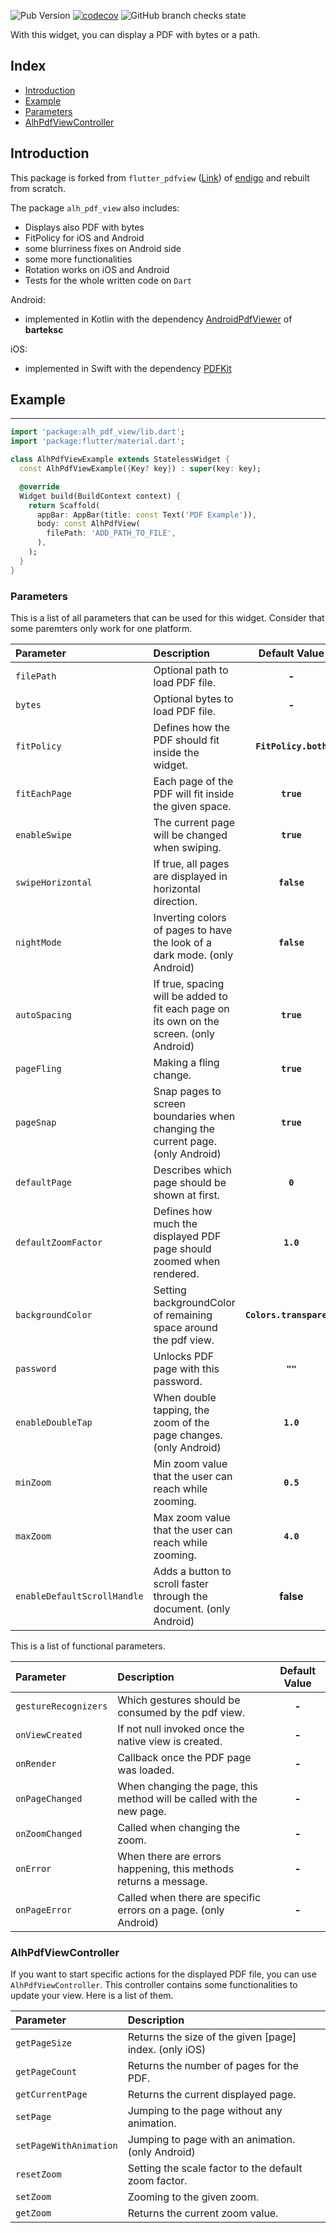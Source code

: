 ![Pub Version](https://img.shields.io/pub/v/alh_pdf_view?color=%23397ab6&style=flat-square)
[![codecov](https://codecov.io/gh/alhappler/alh_pdf_view/branch/master/graph/badge.svg?token=D63TLGD5SP)](https://codecov.io/gh/alhappler/alh_pdf_view)
![GitHub branch checks state](https://img.shields.io/github/checks-status/alhappler/alh_pdf_view/master?style=flat-square)

With this widget, you can display a PDF with bytes or a path.

## Index
- [Introduction](#introduction)
- [Example](#example)
- [Parameters](#parameters)
- [AlhPdfViewController](#alh-pdf-view-controller)

## Introduction
This package is forked from `flutter_pdfview` ([Link](https://pub.dev/packages/flutter_pdfview)) 
of [endigo](https://github.com/endigo) and rebuilt from scratch.

The package `alh_pdf_view` also includes:
- Displays also PDF with bytes
- FitPolicy for iOS and Android
- some blurriness fixes on Android side
- some more functionalities
- Rotation works on iOS and Android
- Tests for the whole written code on `Dart`

Android:
- implemented in Kotlin with the dependency [AndroidPdfViewer](https://github.com/barteksc/AndroidPdfViewer) of **barteksc**

iOS:
- implemented in Swift with the dependency [PDFKit](https://developer.apple.com/documentation/pdfkit)

## Example
___
```dart
import 'package:alh_pdf_view/lib.dart';
import 'package:flutter/material.dart';

class AlhPdfViewExample extends StatelessWidget {
  const AlhPdfViewExample({Key? key}) : super(key: key);

  @override
  Widget build(BuildContext context) {
    return Scaffold(
      appBar: AppBar(title: const Text('PDF Example')),
      body: const AlhPdfView(
        filePath: 'ADD_PATH_TO_FILE',
      ),
    );
  }
}
```

### Parameters
This is a list of all parameters that can be used for this widget. Consider that some paremters only work for one platform.

| **Parameter**       | **Description**                                                                          |    **Default Value**     |
|:--------------------|:-----------------------------------------------------------------------------------------|:------------------------:|
| `filePath`          | Optional path to load PDF file.                                                          |          **-**           |
| `bytes`             | Optional bytes to load PDF file.                                                         |          **-**           |
| `fitPolicy`         | Defines how the PDF should fit inside the widget.                                        |   **`FitPolicy.both`**   |
| `fitEachPage`       | Each page of the PDF will fit inside the given space.                                    |        **`true`**        |
| `enableSwipe`       | The current page will be changed when swiping.                                           |        **`true`**        |
| `swipeHorizontal`   | If true, all pages are displayed in horizontal direction.                                |       **`false`**        |
| `nightMode`         | Inverting colors of pages to have the look of a dark mode. (only Android)                |       **`false`**        |
| `autoSpacing`       | If true, spacing will be added to fit each page on its own on the screen. (only Android) |        **`true`**        |
| `pageFling`         | Making a fling change.                                                                   |        **`true`**        |
| `pageSnap`          | Snap pages to screen boundaries when changing the current page. (only Android)           |        **`true`**        |
| `defaultPage`       | Describes which page should be shown at first.                                           |         **`0`**          |
| `defaultZoomFactor` | Defines how much the displayed PDF page should zoomed when rendered.                     |        **`1.0`**         |
| `backgroundColor`   | Setting backgroundColor of remaining space around the pdf view.                          | **`Colors.transparent`** |
| `password`          | Unlocks PDF page with this password.                                                     |         **`""`**         |
| `enableDoubleTap`   | When double tapping, the zoom of the page changes. (only Android)                        |        **`1.0`**         |
| `minZoom`           | Min zoom value that the user can reach while zooming.                                    |        **`0.5`**         |
| `maxZoom`           | Max zoom value that the user can reach while zooming.                                    |        **`4.0`**         |
| `enableDefaultScrollHandle`           | Adds a button to scroll faster through the document. (only Android)                      |        **false**         |

This is a list of functional parameters.

| **Parameter**        | **Description**                                                       |    **Default Value**     |
|:---------------------|:----------------------------------------------------------------------|:------------------------:|
| `gestureRecognizers` | Which gestures should be consumed by the pdf view.                    | **-** |
| `onViewCreated`      | If not null invoked once the native view is created.                  | **-** |
| `onRender`           | Callback once the PDF page was loaded.                                | **-** |
| `onPageChanged`      | When changing the page, this method will be called with the new page. | **-** |
| `onZoomChanged`      | Called when changing the zoom.                                        | **-** |
| `onError`            | When there are errors happening, this methods returns a message.      | **-** |
| `onPageError`            | Called when there are specific errors on a page. (only Android)       | **-** |


### AlhPdfViewController

If you want to start specific actions for the displayed PDF file, you can use `AlhPdfViewController`.
This controller contains some functionalities to update your view. Here is a list of them.

| **Parameter**        | **Description**                                          |
|:---------------------|:---------------------------------------------------------|
| `getPageSize` | Returns the size of the given [page] index. (only iOS)   |
| `getPageCount` | Returns the number of pages for the PDF.                 |
| `getCurrentPage` | Returns the current displayed page.                      |
| `setPage` | Jumping to the page without any animation.               |
| `setPageWithAnimation` | Jumping to page with an animation. (only Android)        |
| `resetZoom` | Setting the scale factor to the default zoom factor.     |
| `setZoom` | Zooming to the given zoom.                              |
| `getZoom` | Returns the current zoom value.                            |



